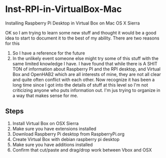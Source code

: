 # Inst-RPI-in-VirtualBox-Mac
Installing Raspberry Pi Desktop in Virtual Box on Mac OS X Sierra

OK so I am trying to learn some new stuff and thought it would be a good idea to start to document it to the best of my ability.
There are two reasons for this
1)  So I have a reference for the future
2)  In the unlikely event someone else might try some of this stuff with the same limited knowledge I have.
I have found that while there is A SHIT TON of information about Raspberry PI and the RPI desktop, and Virtual Box and OpenHAB2 which are all interests of mine, they are not all clear and quite often conflict with each other.  Now recognize it has been a long time since I got into the details of stuff at this level so I'm not criticizing anyone who puts information out.  I'm jus trying to organize in a way that makes sense for me.

## Steps
1. Install Virtual Box on OSX Sierra
2. Make sure you have extensions installed
3. Download Raspberry Pi desktop from RaspberryPi.org
4. Create Virtual Box with debian raspberry pi desktop
5. Make sure you have additions installed 
6. Confirm that cut/paste and drag/drop work between Vbox and OSX
